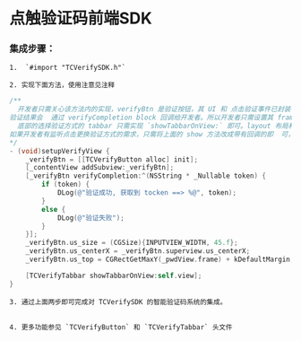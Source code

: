 # 点触验证码前端SDK

### 集成步骤：
    1.  `#import "TCVerifySDK.h"`

    2. 实现下面方法，使用注意见注释

```objective-c
/**
  开发者只需关心该方法内的实现，verifyBtn 是验证按钮，其 UI 和 点击验证事件已封装在内部，
验证结果会  通过 verifyCompletion block 回调给开发者。所以开发者只需设置其 frame 布局和接收回调即可。
  底部的选择验证方式的 tabbar 只需实现 `showTabbarOnView:` 即可。layout 布局和点击按钮更换验证方式的  逻辑已封装在内部。
如果开发者有监听点击更换验证方式的需求，只需将上面的 show 方法改成带有回调的即  可，即`showTabbarOnView: selectTypeCallback:`。
*/
- (void)setupVerifyView {
    _verifyBtn = [[TCVerifyButton alloc] init];
    [_contentView addSubview:_verifyBtn];
    [_verifyBtn verifyCompletion:^(NSString * _Nullable token) {
        if (token) {
            DLog(@"验证成功, 获取到 tocken ==> %@", token);
        }
        else {
            DLog(@"验证失败");
        }
    }];
    _verifyBtn.us_size = (CGSize){INPUTVIEW_WIDTH, 45.f};
    _verifyBtn.us_centerX = _verifyBtn.superview.us_centerX;
    _verifyBtn.us_top = CGRectGetMaxY(_pwdView.frame) + kDefaultMargin;

    [TCVerifyTabbar showTabbarOnView:self.view];
}
```

    3. 通过上面两步即可完成对 TCVerifySDK 的智能验证码系统的集成。
    

    4. 更多功能参见 `TCVerifyButton` 和 `TCVerifyTabbar` 头文件
